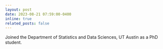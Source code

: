 ```yaml
---
layout: post
date: 2023-08-21 07:59:00-0400
inline: true
related_posts: false
---
```


Joined the Department of Statistics and Data Sciences, UT Austin as a PhD student.
